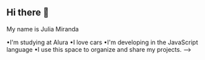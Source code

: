 ## Hi there 👋

My name is Julia Miranda

•I'm studying at Alura
•I love cars
•I'm developing in the JavaScript language
•I use this space to organize and share my projects.
-->
